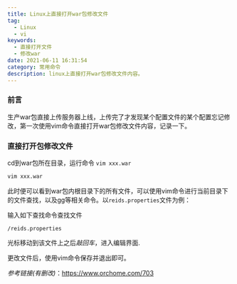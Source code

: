 ```yaml
---
title: Linux上直接打开war包修改文件
tag:
  - Linux
  - vi
keywords:
  - 直接打开文件
  - 修改war
date: 2021-06-11 16:31:54
category: 常用命令
description: linux上直接打开war包修改文件内容。
---
```

### 前言

生产war包直接上传服务器上线，上传完了才发现某个配置文件的某个配置忘记修改，第一次使用vim命令直接打开war包修改文件内容，记录一下。

### 直接打开包修改文件

cd到war包所在目录，运行命令 `vim xxx.war`

```bash
vim xxx.war
```

此时便可以看到war包内根目录下的所有文件，可以使用vim命令进行当前目录下的文件查找，以及gg等相关命令。以`reids.properties`文件为例：

输入如下查找命令查找文件

```
/reids.properties
```

光标移动到该文件上之后*敲回车*，进入编辑界面.

更改文件后，使用vim命令保存并退出即可。



*参考链接(有删改)*：https://www.orchome.com/703